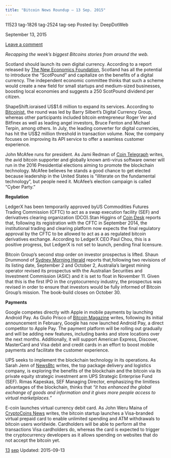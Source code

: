 ```yaml
---
title: "Bitcoin News Roundup – 13 Sep. 2015"
---
```


11523  tag-1826 tag-2524  tag-sep
Posted by: DeepDotWeb 

<span>September 13, 2015</span>


<span><a href="/2015/09/13/bitcoin-news-roundup-13-sep-2015/#respond">Leave a comment</a></span>


<p><em>Recapping the week&#8217;s biggest Bitcoins stories from around the web. </em></p>
<p>Scotland should launch its own digital currency. According to a report released by <a href="http://www.neweconomics.org/publications/entry/scotpound-digital-currency-for-the-common-good">The New Economics Foundation</a>, Scotland has all the potential to introduce the “ScotPound” and capitalize on the benefits of a digital currency. The independent economic committee thinks that such a scheme would create a new field for small startups and medium-sized businesses, boosting local economies and suggests a 250 ScotPound dividend per citizen.</p>
<p>ShapeShift.ioraised US$1.6 million to expand its services. According to <a href="http://insidebitcoins.com/news/shapeshift-raises-another-us1-6m-in-funding/34713">Bitcoinist</a>, the round was led by Barry Silbert’s Digital Currency Group, whereas other participants included bitcoin entrepreneur Roger Ver and Bitfinex as well as leading angel investors, Bruce Fenton and Michael Terpin, among others. In July, the leading converter for digital currencies, has hit the US$2 million threshold in transaction volume. Now, the company focuses on improving its API service to offer a seamless customer experience.</p>
<p>John McAfee runs for president. As Jami Redman of <a href="http://cointelegraph.com/news/115256/john-mcafee-to-run-for-us-president-after-creating-own-cyber-party-">Coin Telegraph</a> writes, the avid bitcoin supporter and globally known anti-virus software owner will run in the 2016 Presidential elections aiming to promote the blockchain technology. McAfee believes he stands a good chance to get elected because leadership in the United States is “illiterate on the fundamental technology”, but people need it. McAfee’s election campaign is called “Cyber Party.”</p>
<p><strong>Regulation</strong></p>
<p>LedgerX has been temporarily approved byUS Commodities Futures Trading Commission (CFTC) to act as a swap execution facility (SEF) and derivatives clearing organization (DCO).Stan Higgins of <a href="http://www.coindesk.com/cftc-grants-temporary-approval-to-bitcoin-startup-ledgerx/">Coin Desk</a> reports that, following its registration with the CFTC in September 2014, the institutional trading and clearing platform now expects the final regulatory approval by the CFTC to be allowed to act as a as regulated bitcoin derivatives exchange. According to LedgerX CEO Paul Chou, this is a positive progress, but LedgerX is not set to launch, pending final licensure.</p>
<p>Bitcoin Group’s second stop order on investor prospectus is lifted. Shaun Drummond of <a href="http://www.smh.com.au/business/markets/currencies/third-time-lucky-for-bitcoin-group-at-an-ipo-20150907-gjh4wz.html">Sydney Morning Herald</a> reports that,following two revisions of its listing date, September 2 and October 2, Australia’s largest mining operator revised its prospectus with the Australian Securities and Investment Commission (ASIC) and it is set to float in November 11. Given that this is the first IPO in the cryptocurrency industry, the prospectus was revised in order to ensure that investors would be fully informed of Bitcoin Group’s mission. The book-build closes on October 30.</p>
<p><strong>Payments</strong></p>
<p>Google competes directly with Apple in mobile payments by launching Android Pay. As Giulio Prisco of <a href="https://bitcoinmagazine.com/21909/google-launches-android-pay-compete-apple-pay-boost-mobile-payments/">Bitcoin Magazine</a> writes, following its initial announcement in February, Google has now launched Android Pay, a direct competitor to Apple Pay. The payment platform will be rolling out gradually and will be adding new features, including banks and store locations over the next months. Additionally, it will support American Express, Discover, MasterCard and Visa debit and credit cards in an effort to boost mobile payments and facilitate the customer experience.</p>
<p>UPS seeks to implement the blockchain technology in its operations. As Sarah Jenn of <a href="http://www.newsbtc.com/2015/09/11/will-ups-use-blockchain-technology-for-shipment-tracking/">NewsBtc</a> writes, the top package delivery and logistics company, is exploring the benefits of the blockchain and the bitcoin via its private equity strategic investment arm UPS Strategic Enterprise Fund (SEF). Rimas Kapeskas, SEF Managing Director, emphasizing the limitless advantages of the blockchain, thinks that <em>“it has enhanced the global exchange of goods and information and it gives more people access to virtual marketplaces.”</em></p>
<p>E-coin launches virtual currency debit card. As John Weru Maina of <a href="https://www.cryptocoinsnews.com/e-coin-launches-visa-branded-bitcoin-debit-card/">CryptoCoins News</a> writes, the bitcoin startup launches a Visa-branded virtual prepaid card to enable unlimited spending and ATM withdrawals to bitcoin users worldwide. Cardholders will be able to perform all the transactions Visa cardholders do, whereas the card is expected to trigger the cryptocurrency developers as it allows spending on websites that do not accept the bitcoin yet.</p>
</div>
<a href="/tag/13/" rel="tag">13</a>    <a href="/tag/sep/" rel="tag">sep</a></span> 
Updated: 2015-09-13